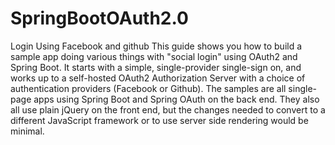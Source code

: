 # SpringBootOAuth2.0
Login Using Facebook and github
This guide shows you how to build a sample app doing various things with "social login" using OAuth2 and Spring Boot. It starts with a simple, single-provider single-sign on, and works up to a self-hosted OAuth2 Authorization Server with a choice of authentication providers (Facebook or Github). The samples are all single-page apps using Spring Boot and Spring OAuth on the back end. They also all use plain jQuery on the front end, but the changes needed to convert to a different JavaScript framework or to use server side rendering would be minimal.
